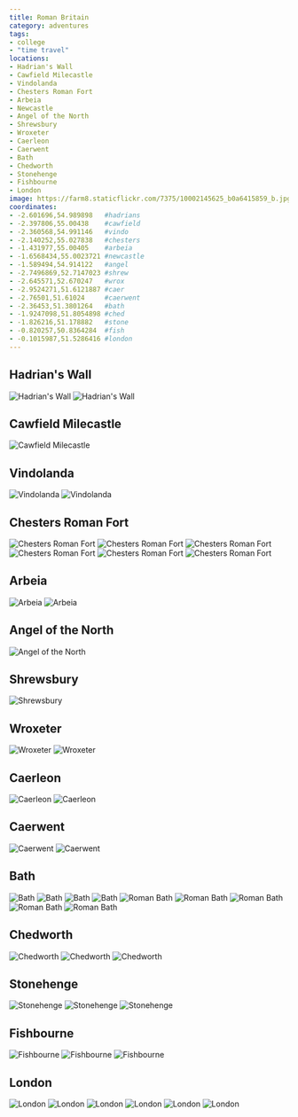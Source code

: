 ```yaml
---
title: Roman Britain
category: adventures
tags:
- college
- "time travel"
locations:
- Hadrian's Wall
- Cawfield Milecastle
- Vindolanda
- Chesters Roman Fort
- Arbeia
- Newcastle
- Angel of the North
- Shrewsbury
- Wroxeter
- Caerleon
- Caerwent
- Bath
- Chedworth
- Stonehenge
- Fishbourne
- London
image: https://farm8.staticflickr.com/7375/10002145625_b0a6415859_b.jpg
coordinates:
- -2.601696,54.989898   #hadrians
- -2.397806,55.00438    #cawfield
- -2.360568,54.991146   #vindo
- -2.140252,55.027838   #chesters
- -1.431977,55.00405    #arbeia
- -1.6568434,55.0023721 #newcastle
- -1.589494,54.914122   #angel
- -2.7496869,52.7147023 #shrew
- -2.645571,52.670247   #wrox
- -2.9524271,51.6121887 #caer
- -2.76501,51.61024     #caerwent
- -2.36453,51.3801264   #bath
- -1.9247098,51.8054898 #ched
- -1.826216,51.178882   #stone
- -0.820257,50.8364284  #fish
- -0.1015987,51.5286416 #london
---
```


## Hadrian's Wall

<div class="photos">
<img src="https://farm8.staticflickr.com/7375/10002145625_b0a6415859_b.jpg" class="img-half" alt="Hadrian&#x27;s Wall">
<img src="https://farm3.staticflickr.com/2889/10002243176_2d2471ecb1_b.jpg" class="img-half" alt="Hadrian&#x27;s Wall">
</div>

## Cawfield Milecastle

<div class="photos">
<img src="https://farm6.staticflickr.com/5342/10002255425_afd849b1e3_b.jpg"  alt="Cawfield Milecastle">
</div>

## Vindolanda

<div class="photos">
<img src="https://farm6.staticflickr.com/5529/10002440793_6696981d33_b.jpg" class="img-half" alt="Vindolanda">
<img src="https://farm8.staticflickr.com/7456/10002387806_8051208792_b.jpg" class="img-half" alt="Vindolanda">
</div>

## Chesters Roman Fort

<div class="photos">

<img src="https://farm8.staticflickr.com/7446/10002559963_a4b0166f13_b.jpg" class="img-half" alt="Chesters Roman Fort">
<img src="https://farm6.staticflickr.com/5345/10002440654_b93aa58ebf_b.jpg" class="img-half" alt="Chesters Roman Fort">
<img src="https://farm3.staticflickr.com/2894/10002464815_bdb3a6fd4d_b.jpg" class="img-half" alt="Chesters Roman Fort">
<img src="https://farm3.staticflickr.com/2806/10002500025_29de21abea_b.jpg" class="img-half" alt="Chesters Roman Fort">
<img src="https://farm6.staticflickr.com/5350/10002479694_c48a7e21f8_b.jpg" class="img-half" alt="Chesters Roman Fort">
<img src="https://farm4.staticflickr.com/3752/10002480554_9c6e0cb00e_b.jpg" class="img-half" alt="Chesters Roman Fort">
</div>

## Arbeia

<div class="photos">
<img src="https://farm6.staticflickr.com/5449/10002542114_6c50b8f618_b.jpg" class="img-half" alt="Arbeia">
<img src="https://farm6.staticflickr.com/5543/10002563955_cd003c4e63_b.jpg" class="img-half" alt="Arbeia">
</div>

## Angel of the North

<div class="photos">
<img src="https://farm6.staticflickr.com/5324/10005925183_0d5fdd6e86_b.jpg"  alt="Angel of the North">
</div>

## Shrewsbury

<div class="photos">
<img src="https://farm3.staticflickr.com/2843/10005877306_34ea8ee58e_b.jpg"  alt="Shrewsbury">
</div>

## Wroxeter

<div class="photos">
<img src="https://farm8.staticflickr.com/7399/10005826984_af11258c9d_b.jpg" class="img-half" alt="Wroxeter">
<img src="https://farm4.staticflickr.com/3718/10005900366_d19fcbe558_b.jpg" class="img-half" alt="Wroxeter">
</div>

## Caerleon

<div class="photos">
<img src="https://farm3.staticflickr.com/2810/10005840174_b787d93cb4_b.jpg" class="img-half" alt="Caerleon">
<img src="https://farm8.staticflickr.com/7436/10005845444_c207d2ae22_b.jpg" class="img-half" alt="Caerleon">
</div>

## Caerwent

<div class="photos">
<img src="https://farm3.staticflickr.com/2834/10006024993_6c057fd161_b.jpg" class="img-half" alt="Caerwent">
<img src="https://farm4.staticflickr.com/3758/10005934875_80c981de5b_b.jpg" class="img-half" alt="Caerwent">
</div>

## Bath

<div class="photos">
<img src="https://farm8.staticflickr.com/7328/10006068803_914156ea46_b.jpg" class="img-half" alt="Bath">
<img src="https://farm8.staticflickr.com/7368/10005967445_09fa141e3b_b.jpg" class="img-half" alt="Bath">
<img src="https://farm3.staticflickr.com/2836/10006023256_08e61baa30_b.jpg" class="img-half" alt="Bath">
<img src="https://farm8.staticflickr.com/7375/10006108003_04b148a993_b.jpg" class="img-half" alt="Bath">
<img src="https://farm3.staticflickr.com/2883/10006009575_f355f8e6db_b.jpg" class="img-tal" alt="Roman Bath">
<img src="https://farm6.staticflickr.com/5332/10006062226_613e97695c_b.jpg" class="img-wide" alt="Roman Bath">
<img src="https://farm6.staticflickr.com/5528/10005995804_66862b9689_b.jpg" class="img-wide" alt="Roman Bath">
<img src="https://farm4.staticflickr.com/3732/10006057684_ca22cf9de1_b.jpg" class="img-tall" alt="Roman Bath">
<img src="https://farm6.staticflickr.com/5347/10006255613_86b09fb645_b.jpg" alt="Roman Bath">
</div>

## Chedworth

<div class="photos">
<img src="https://farm3.staticflickr.com/2865/10006235386_02c44f53c1_b.jpg" class="img-thirds" alt="Chedworth">
<img src="https://farm4.staticflickr.com/3776/10006199274_bc5330d38f_b.jpg" class="img-thirds" alt="Chedworth">
<img src="https://farm8.staticflickr.com/7317/10006336823_db9f9c47bc_b.jpg" class="img-thirds" alt="Chedworth">
</div>

## Stonehenge

<div class="photos">
<img src="https://farm8.staticflickr.com/7332/10006286016_d4cc2a27c3_b.jpg" class="img-half" alt="Stonehenge">
<img src="https://farm6.staticflickr.com/5322/10006303536_03728f53ff_b.jpg" class="img-half" alt="Stonehenge">
<img src="https://farm4.staticflickr.com/3739/10006278285_4efa476432_b.jpg"  alt="Stonehenge">
</div>

## Fishbourne

<div class="photos">
<img src="https://farm3.staticflickr.com/2858/10006316715_32579efb54_b.jpg" class="img-tall" alt="Fishbourne">
<img src="https://farm8.staticflickr.com/7419/10006439663_c07fb0e550_b.jpg" class="img-wide" alt="Fishbourne">
<img src="https://farm6.staticflickr.com/5499/10006428563_b035f31b69_b.jpg"  alt="Fishbourne">
</div>

## London

<div class="photos">
<img src="https://farm3.staticflickr.com/2846/10006395456_f77961db07_b.jpg" class="img-half" alt="London">
<img src="https://farm8.staticflickr.com/7294/10006471763_201562a43a_b.jpg" class="img-half" alt="London">
<img src="https://farm3.staticflickr.com/2822/10006419776_121063092d_b.jpg" class="img-half" alt="London">
<img src="https://farm6.staticflickr.com/5349/10006360724_bb1aef402f_b.jpg" class="img-half" alt="London">
<img src="https://farm4.staticflickr.com/3805/10006570763_a82c053f46_b.jpg" class="img-wide" alt="London">
<img src="https://farm8.staticflickr.com/7401/10006450444_560f9d8a08_b.jpg" class="img-tall" alt="London">
</div>